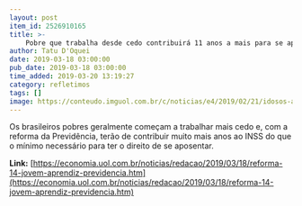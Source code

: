 ```yaml
---
layout: post
item_id: 2526910165
title: >-
    Pobre que trabalha desde cedo contribuirá 11 anos a mais para se aposentar
author: Tatu D'Oquei
date: 2019-03-18 03:00:00
pub_date: 2019-03-18 03:00:00
time_added: 2019-03-20 13:19:27
category: refletimos
tags: []
image: https://conteudo.imguol.com.br/c/noticias/e4/2019/02/21/idosos-aposentadoria-previdencia-pobreza-1550768324070_v2_615x300.jpg
---
```


Os brasileiros pobres geralmente começam a trabalhar mais cedo e, com a reforma da Previdência, terão de contribuir muito mais anos ao INSS do que o mínimo necessário para ter o direito de se aposentar.

**Link:** [https://economia.uol.com.br/noticias/redacao/2019/03/18/reforma-14-jovem-aprendiz-previdencia.htm](https://economia.uol.com.br/noticias/redacao/2019/03/18/reforma-14-jovem-aprendiz-previdencia.htm)

